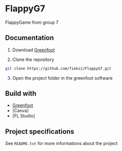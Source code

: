 # FlappyG7
FlappyGame from group 7

## Documentation
1. Download <a href="https://www.greenfoot.org/download">Greenfoot</a>

2. Clone the repository
```sh
git clone https://github.com/fiekzz/FlappyG7.git
```

3. Open the project folder in the greenfoot software

## Build with
* [Greenfoot](https://www.greenfoot.org/)
* [Canva]
* [FL Studio]

## Project specifications
See `README.txt` for more informations about the project
